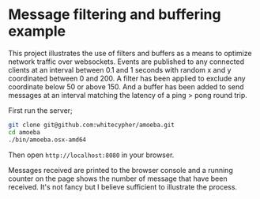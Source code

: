 # Message filtering and buffering example

This project illustrates the use of filters and buffers as a means to optimize network traffic over websockets.
Events are published to any connected clients at an interval between 0.1 and 1 seconds with random x and y coordinated between 0 and 200.
A filter has been applied to exclude any coordinate below 50 or above 150. And a buffer has been added to send messages at an interval matching the latency of a ping > pong round trip.

First run the server;
```bash
git clone git@github.com:whitecypher/amoeba.git
cd amoeba
./bin/amoeba.osx-amd64
```

Then open `http://localhost:8080` in your browser.

Messages received are printed to the browser console and a running counter on the page shows the number of message that have been received. It's not fancy but I believe sufficient to illustrate the process.



